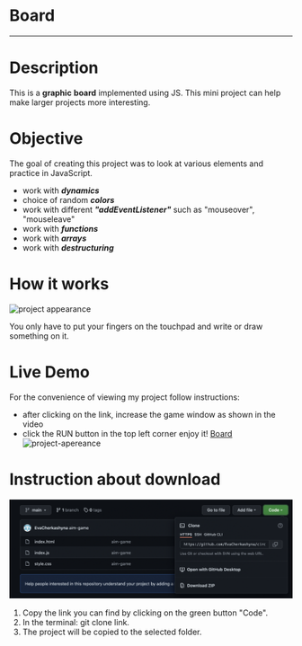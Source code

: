 # Board
<hr>


# Description

This is a __graphic__ __board__ implemented using JS. This mini project can help make larger projects more interesting.


# Objective
The goal of creating this project was to look at various elements and practice in JavaScript.
+ work with ***dynamics***
+ choice of random ___colors___
+ work with different  ___"addEventListener"___ such as "mouseover", "mouseleave"
+ work with ___functions___
+ work with ___arrays___
+ work with ___destructuring___

# How it works

![project appearance](https://media1.giphy.com/media/BtO6QZgJFPRf1J9tbA/giphy.gif?cid=790b76114e2e0f7d1a3d23272248e86c820bb1f9dccdb1c3&rid=giphy.gif&ct=g)
 
You only have to put your fingers on the touchpad and write or draw something on it.

# Live Demo
For the convenience of viewing my project follow instructions:

+ after clicking on the link, increase the game window as shown in the video
+ click the RUN button in the top left corner
enjoy it! [Board](https://jsfiddle.net/EvaCherkashyna/76njmour/)
![project-apereance](https://media0.giphy.com/media/78mROpyLcP6Gi3HjcS/giphy.gif?cid=790b761104b946b03de60d20c806514e2439f6f6309b01a8&rid=giphy.gif&ct=g)

# Instruction about download

![download-instructions](./readme/img4.png)
1. Copy the link you can find by clicking on the green button "Сode".
2. In the terminal: git clone link.
3. The project will be copied to the selected folder.












